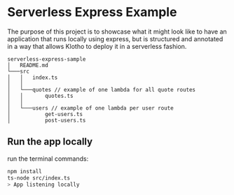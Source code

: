 # Serverless Express Example

The purpose of this project is to showcase what it might look like to have an  application that runs locally using express, but is structured and annotated in a way that allows Klotho to deploy it in a serverless fashion. 

```
serverless-express-sample
│   README.md   
└───src
│   │   index.ts
│   │
│   └───quotes // example of one lambda for all quote routes
│   │       quotes.ts 
│   │   
│   └───users // example of one lambda per user route
│           get-users.ts 
│           post-users.ts

```


## Run the app locally

run the terminal commands:
```sh
npm install
ts-node src/index.ts
> App listening locally
```

